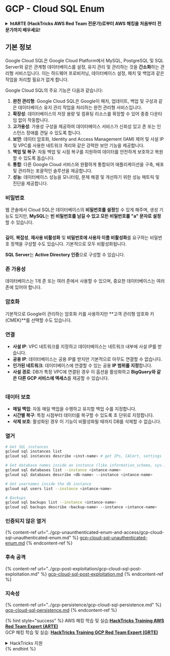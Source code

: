 # GCP - Cloud SQL Enum

<details>

<summary><strong>htARTE (HackTricks AWS Red Team 전문가)로부터 AWS 해킹을 처음부터 전문가까지 배우세요!</strong></summary>

HackTricks를 지원하는 다른 방법:

* **회사가 HackTricks에 광고되길 원하거나 HackTricks를 PDF로 다운로드하고 싶다면** [**구독 요금제**](https://github.com/sponsors/carlospolop)를 확인하세요!
* [**공식 PEASS & HackTricks 스왜그**](https://peass.creator-spring.com)를 구매하세요
* [**The PEASS Family**](https://opensea.io/collection/the-peass-family)를 발견하세요, 당사의 독점 [**NFTs**](https://opensea.io/collection/the-peass-family) 컬렉션
* **💬 [Discord 그룹](https://discord.gg/hRep4RUj7f)** 또는 [텔레그램 그룹](https://t.me/peass)에 **가입**하거나 **트위터** 🐦 [**@carlospolopm**](https://twitter.com/carlospolopm)을 **팔로우**하세요.
* **HackTricks** 및 **HackTricks Cloud**에 PR을 제출하여 **해킹 요령을 공유**하세요
*
*
* github 저장소.

</details>

## 기본 정보

Google Cloud SQL은 Google Cloud Platform에서 MySQL, PostgreSQL 및 SQL Server와 같은 관계형 데이터베이스를 설정, 유지 관리 및 관리하는 것을 **간소화**하는 관리형 서비스입니다. 이는 하드웨어 프로비저닝, 데이터베이스 설정, 패치 및 백업과 같은 작업을 처리할 필요가 없게 합니다.

Google Cloud SQL의 주요 기능은 다음과 같습니다:

1. **완전 관리형**: Google Cloud SQL은 Google이 패치, 업데이트, 백업 및 구성과 같은 데이터베이스 유지 관리 작업을 처리하는 완전 관리형 서비스입니다.
2. **확장성**: 데이터베이스의 저장 용량 및 컴퓨팅 리소스를 확장할 수 있어 종종 다운타임 없이 작동합니다.
3. **고가용성**: 가용성 구성을 제공하여 데이터베이스 서비스가 신뢰성 있고 존 또는 인스턴스 장애를 견딜 수 있도록 합니다.
4. **보안**: 데이터 암호화, Identity and Access Management (IAM) 제어 및 사설 IP 및 VPC를 사용한 네트워크 격리와 같은 강력한 보안 기능을 제공합니다.
5. **백업 및 복구**: 자동 백업 및 시점 복구를 지원하여 데이터를 안전하게 보호하고 복원할 수 있도록 돕습니다.
6. **통합**: 다른 Google Cloud 서비스와 원활하게 통합되어 애플리케이션을 구축, 배포 및 관리하는 포괄적인 솔루션을 제공합니다.
7. **성능**: 데이터베이스 성능을 모니터링, 문제 해결 및 개선하기 위한 성능 메트릭 및 진단을 제공합니다.

### 비밀번호

웹 콘솔에서 Cloud SQL은 데이터베이스의 **비밀번호를 설정**할 수 있게 해주며, 생성 기능도 있지만, **MySQL**는 **빈 비밀번호를 남길 수 있고 모든 비밀번호를 "a" 문자로 설정**할 수 있습니다.

<figure><img src="../../../.gitbook/assets/image (14).png" alt=""><figcaption></figcaption></figure>

**길이**, **복잡성**, **재사용 비활성화** 및 **비밀번호에 사용자 이름 비활성화**를 요구하는 비밀번호 정책을 구성할 수도 있습니다. 기본적으로 모두 비활성화됩니다.

**SQL Server**는 **Active Directory 인증**으로 구성할 수 있습니다.

### 존 가용성

데이터베이스는 1개 존 또는 여러 존에서 사용할 수 있으며, 중요한 데이터베이스는 여러 존에 있어야 합니다.

### 암호화

기본적으로 Google이 관리하는 암호화 키를 사용하지만 **고객 관리형 암호화 키 (CMEK)**를 선택할 수도 있습니다.

### 연결

* **사설 IP**: VPC 네트워크를 지정하고 데이터베이스는 네트워크 내부에 사설 IP를 받습니다.
* **공용 IP**: 데이터베이스는 공용 IP를 받지만 기본적으로 아무도 연결할 수 없습니다.
* **인가된 네트워크**: 데이터베이스에 연결할 수 있는 공용 **IP 범위를 지정**합니다.
* **사설 경로**: DB가 특정 VPC에 연결된 경우 이 옵션을 활성화하고 **BigQuery와 같은 다른 GCP 서비스에 액세스**를 제공할 수 있습니다.

<figure><img src="../../../.gitbook/assets/image (15).png" alt=""><figcaption></figcaption></figure>

### 데이터 보호

* **매일 백업**: 자동 매일 백업을 수행하고 유지할 백업 수를 지정합니다.
* **시간별 복구**: 특정 시점부터 데이터를 복구할 수 있도록 초 단위로 지정합니다.
* **삭제 보호**: 활성화된 경우 이 기능이 비활성화될 때까지 DB를 삭제할 수 없습니다.

### 열거
```bash
# Get SQL instances
gcloud sql instances list
gcloud sql instances describe <inst-name> # get IPs, CACert, settings

# Get database names inside an instance (like information_schema, sys...)
gcloud sql databases list --instance <intance-name>
gcloud sql databases describe <db-name> --instance <intance-name>

# Get usernames inside the db instance
gcloud sql users list --instance <intance-name>

# Backups
gcloud sql backups list --instance <intance-name>
gcloud sql backups describe <backup-name> --instance <intance-name>
```
### 인증되지 않은 열거

{% content-ref url="../gcp-unaunthenticated-enum-and-access/gcp-cloud-sql-unauthenticated-enum.md" %}
[gcp-cloud-sql-unauthenticated-enum.md](../gcp-unaunthenticated-enum-and-access/gcp-cloud-sql-unauthenticated-enum.md)
{% endcontent-ref %}

### 후속 공격

{% content-ref url="../gcp-post-exploitation/gcp-cloud-sql-post-exploitation.md" %}
[gcp-cloud-sql-post-exploitation.md](../gcp-post-exploitation/gcp-cloud-sql-post-exploitation.md)
{% endcontent-ref %}

### 지속성

{% content-ref url="../gcp-persistence/gcp-cloud-sql-persistence.md" %}
[gcp-cloud-sql-persistence.md](../gcp-persistence/gcp-cloud-sql-persistence.md)
{% endcontent-ref %}

{% hint style="success" %}
AWS 해킹 학습 및 실습:<img src="/.gitbook/assets/image.png" alt="" data-size="line">[**HackTricks Training AWS Red Team Expert (ARTE)**](https://training.hacktricks.xyz/courses/arte)<img src="/.gitbook/assets/image.png" alt="" data-size="line">\
GCP 해킹 학습 및 실습: <img src="/.gitbook/assets/image (2).png" alt="" data-size="line">[**HackTricks Training GCP Red Team Expert (GRTE)**<img src="/.gitbook/assets/image (2).png" alt="" data-size="line">](https://training.hacktricks.xyz/courses/grte)

<details>

<summary>HackTricks 지원</summary>

* [**구독 요금제**](https://github.com/sponsors/carlospolop)를 확인하세요!
* 💬 [**Discord 그룹**](https://discord.gg/hRep4RUj7f) 또는 [**텔레그램 그룹**](https://t.me/peass)에 **참여**하거나 **트위터** 🐦 [**@hacktricks\_live**](https://twitter.com/hacktricks\_live)**를 팔로우**하세요.
* [**HackTricks**](https://github.com/carlospolop/hacktricks) 및 [**HackTricks Cloud**](https://github.com/carlospolop/hacktricks-cloud) 깃헙 저장소에 PR을 제출하여 해킹 트릭을 공유하세요.

</details>
{% endhint %}
